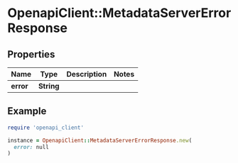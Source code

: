 # OpenapiClient::MetadataServerErrorResponse

## Properties

| Name | Type | Description | Notes |
| ---- | ---- | ----------- | ----- |
| **error** | **String** |  |  |

## Example

```ruby
require 'openapi_client'

instance = OpenapiClient::MetadataServerErrorResponse.new(
  error: null
)
```

